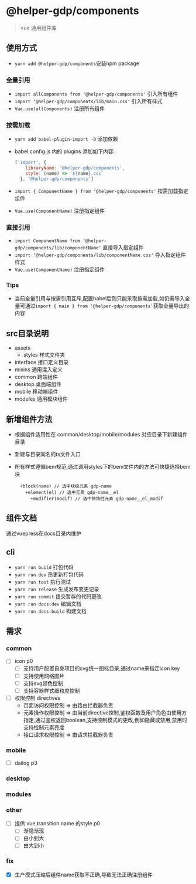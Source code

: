 # @helper-gdp/components

> vue 通用组件库

## 使用方式

* `yarn add @helper-gdp/components`安装npm package

### 全量引用

* `import allComponents from '@helper-gdp/components'` 引入所有组件
* `import '@helper-gdp/components/lib/main.css'` 引入所有样式
* `Vue.use(allComponents)` 注册所有组件

### 按需加载

* `yarn add babel-plugin-import -D` 添加依赖
* babel.config.js 内的 plugins 添加如下内容:

  ```JavaScript
  ['import', {
      libraryName: '@helper-gdp/components',
      style: (name) => `${name}.css`
    }, '@helper-gdp/components']
  ```

* `import { ComponentName } from '@helper-gdp/components'` 按需加载指定组件
* `Vue.use(ComponentName)` 注册指定组件

### 直接引用

* `import ComponentName from '@helper-gdp/components/lib/componentName'` 直接导入指定组件
* `import '@helper-gdp/components/lib/componentName.css'` 导入指定组件样式
* `Vue.use(ComponentName)` 注册指定组件

### Tips

* 当前全量引用与按需引用互斥,配置babel后则只能采取按需加载,如仍需导入全量可通过`import { main } from '@helper-gdp/components'`获取全量导出的内容

## src目录说明

* assets
  * styles 样式文件夹
* interface 接口定义目录
* mixins 通用混入定义
* common 跨端组件
* desktop 桌面端组件
* mobile 移动端组件
* modules 通用模块组件

## 新增组件方法

* 根据组件适用性在 common/desktop/mobile/modules 对应目录下新建组件目录
* 新建与目录同名的ts文件入口
* 所有样式遵循bem规范,通过调用styles下的bem文件内的方法可快捷选择bem块

  ```stylus
    +block(name) // 选中块级元素 gdp-name
      +element(el) // 选中元素 gdp-name__el
        +modifier(modif) // 选中修饰性元素 gdp-name__el_modif
  ```

## 组件文档

通过vuepress在docs目录内维护

## cli

* `yarn run build` 打包代码
* `yarn run dev` 热更新打包代码
* `yarn run test` 执行测试
* `yarn run release` 生成发布变更记录
* `yarn run commit` 提交暂存的代码更改
* `yarn run docs:dev` 编辑文档
* `yarn run docs:build` 构建文档

## 需求

### common

* [ ] icon p0
  * [ ] 支持用户配置自身项目的svg统一图标目录,通过name来指定icon key
  * [ ] 支持使用网络图片
  * [ ] 支持svg颜色控制
  * [ ] 支持容器样式细粒度控制

* [ ] 权限控制 directives
  * 页面访问权限控制 => 由路由拦截器负责
  * 元素操作权限控制 => 由当前directive控制,鉴权函数及用户角色由使用方指定,通过鉴权返回boolean,支持控制模式的更改,例如隐藏或禁用,禁用时支持控制元素亮度
  * 接口请求权限控制 => 由请求拦截器负责

### mobile

* [ ] dailog p3

### desktop

### modules

### other

* [ ] 提供 vue transition name 的style p0
  * [ ] 渐隐渐现
  * [ ] 由小到大
  * [ ] 由大到小

### fix

* [x] 生产模式压缩后组件name获取不正确,导致无法正确注册组件
